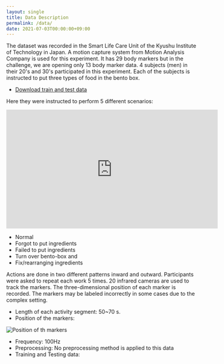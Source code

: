 ```yaml
---
layout: single
title: Data Description
permalink: /data/
date: 2021-07-03T00:00:00+09:00
---
```

The dataset was recorded in the Smart Life Care Unit of the Kyushu Institute of Technology in Japan. A motion capture system from Motion Analysis Company is used for this experiment. It has 29 body markers but in the challenge, we are opening only 13 body marker data. 4 subjects (men) in their 20's and 30's participated in this experiment. Each of the subjects is instructed to put three types of food in the bento box.

- [Download train and test data](https://ieee-dataport.org/competitions/bento-packaging-activity-recognition-challenge)

Here they were instructed to perform 5 different scenarios:

<iframe width="560" height="315" src="https://www.youtube-nocookie.com/embed/mQgCaCjC7fI" title="YouTube video player" frameborder="0" allow="accelerometer; autoplay; clipboard-write; encrypted-media; gyroscope; picture-in-picture" allowfullscreen></iframe>

- Normal
- Forgot to put ingredients
- Failed to put ingredients
- Turn over bento-box and
- Fix/rearranging ingredients

Actions are done in two different patterns inward and outward. Participants were asked to repeat each work 5 times. 20 infrared cameras are used to track the markers. The three-dimensional position of each marker is recorded. The markers may be labeled incorrectly in some cases due to the complex setting.


- Length of each activity segment:  50~70 s.
- Position of the markers:

![Position of th markers](/bento2021/assets/images/marker_position.png)

- Frequency: 100Hz
- Preprocessing: No preprocessing method is applied to this data
- Training and Testing data:

